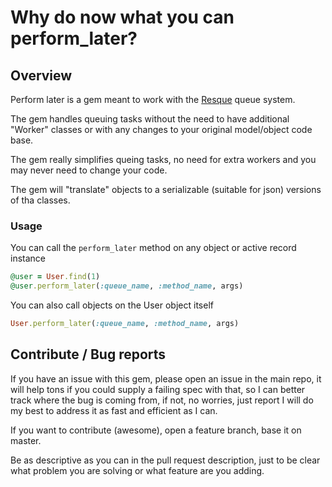 # Why do now what you can perform_later?

## Overview
Perform later is a gem meant to work with the [Resque](http://github.com/defunkt/resque) queue system.

The gem handles queuing tasks without the need to have additional "Worker" classes or with any changes to your original model/object code base.

The gem really simplifies queing tasks, no need for extra workers and you may never need to change your code.

The gem will "translate" objects to a serializable (suitable for json) versions of tha classes.

### Usage
You can call the `perform_later` method on any object or active record instance

```ruby
@user = User.find(1)
@user.perform_later(:queue_name, :method_name, args)

```

You can also call objects on the User object itself

```ruby
User.perform_later(:queue_name, :method_name, args)
```




## Contribute / Bug reports
If you have an issue with this gem, please open an issue in the main repo, it will help tons if you could supply a failing spec with that, so I can better track where the bug is coming from, if not, no worries, just report I will do my best to address it as fast and efficient as I can.

If you want to contribute (awesome), open a feature branch, base it on master.

Be as descriptive as you can in the pull request description, just to be clear what problem you are solving or what feature are you adding.